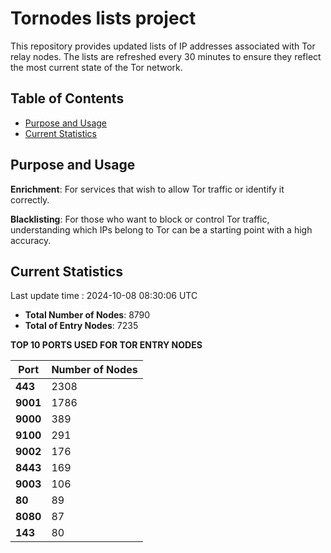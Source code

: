 # Tornodes lists project

This repository provides updated lists of IP addresses associated with Tor relay nodes. The lists are refreshed every 30 minutes to ensure they reflect the most current state of the Tor network.

## Table of Contents

- [Purpose and Usage](#purpose-and-usage)
- [Current Statistics](#current-statistics)


## Purpose and Usage

**Enrichment**: For services that wish to allow Tor traffic or identify it correctly.

**Blacklisting**: For those who want to block or control Tor traffic, understanding which IPs belong to Tor can be a starting point with a high accuracy.

## Current Statistics

Last update time : 2024-10-08 08:30:06 UTC

- **Total Number of Nodes**: 8790
- **Total of Entry Nodes**: 7235

**TOP 10 PORTS USED FOR TOR ENTRY NODES**

| **Port** | **Number of Nodes** |
|------|-----------------|
| **443**   | 2308  |
| **9001**   | 1786  |
| **9000**   | 389  |
| **9100**   | 291  |
| **9002**   | 176  |
| **8443**   | 169  |
| **9003**   | 106  |
| **80**   | 89  |
| **8080**   | 87  |
| **143**   | 80  |

